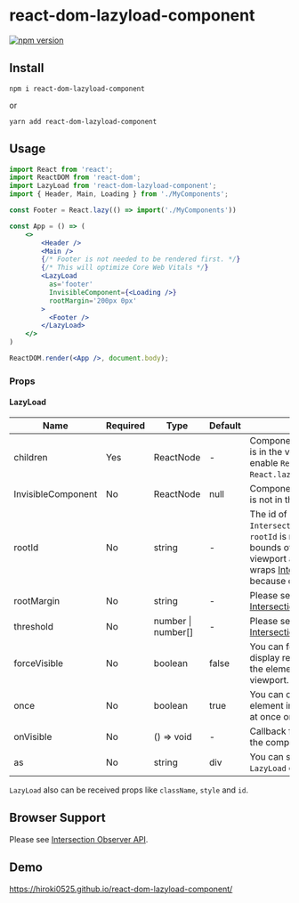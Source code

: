 # react-dom-lazyload-component

[![npm version](https://badge.fury.io/js/react-dom-lazyload-component.svg)](https://badge.fury.io/js/react-dom-lazyload-component)

## Install

```
npm i react-dom-lazyload-component
```

or

```
yarn add react-dom-lazyload-component
```

## Usage

```jsx
import React from 'react';
import ReactDOM from 'react-dom';
import LazyLoad from 'react-dom-lazyload-component';
import { Header, Main, Loading } from './MyComponents';

const Footer = React.lazy(() => import('./MyComponents'))

const App = () => (
    <>
        <Header />
        <Main />
        {/* Footer is not needed to be rendered first. */}
        {/* This will optimize Core Web Vitals */}
        <LazyLoad
          as='footer'
          InvisibleComponent={<Loading />}
          rootMargin='200px 0px'
        >
          <Footer />
        </LazyLoad>
    </>
)

ReactDOM.render(<App />, document.body);
```

### Props

#### LazyLoad

| Name               | Required | Type                   | Default | Description                                                                                                                                                                                                                                                                                         |
|--------------------|----------|------------------------|---------|-----------------------------------------------------------------------------------------------------------------------------------------------------------------------------------------------------------------------------------------------------------------------------------------------------|
| children           | Yes      | ReactNode              | -       | Component is rendered when it is in the viewport. Automatically enable `React.Suspense` if you use `React.lazy` .                                                                                                                                                                                   |
| InvisibleComponent | No       | ReactNode              | null    | Component is rendered when it is not in the viewport.                                                                                                                                                                                                                                               |
| rootId             | No       | string                 | -       | The id of element which is `IntersectionObserver`'s target. If `rootId` is not specified, then the bounds of the actual document viewport are used. This prop wraps [IntersectionObserver.root](https://developer.mozilla.org/en-US/docs/Web/API/IntersectionObserver/root) because of performance. |
| rootMargin         | No       | string                 | -       | Please see [IntersectionObserver.rootMargin](https://developer.mozilla.org/en-US/docs/Web/API/IntersectionObserver/rootMargin).                                                                                                                                                                     |
| threshold          | No       | number &#124; number[] | -       | Please see [IntersectionObserver.thresholds](https://developer.mozilla.org/en-US/docs/Web/API/IntersectionObserver/thresholds).                                                                                                                                                                     |
| forceVisible       | No       | boolean                | false   | You can forces the component to display regardless of whether the element is visible in the viewport.                                                                                                                                                                                               |
| once               | No       | boolean                | true    | You can control whether the element in the viewport is shown at once or not                                                                                                                                                                                                                         |
| onVisible          | No       | () => void             | -       | Callback function called when the component has been visible.                                                                                                                                                                                                                                       |
| as                 | No       | string                 | div     | You can specify tag name to `LazyLoad` component.                                                                                                                                                                                                                                                   |

`LazyLoad` also can be received props like `className`, `style` and `id`.

## Browser Support

Please see [Intersection Observer API](https://developer.mozilla.org/en-US/docs/Web/API/Intersection_Observer_API#browser_compatibility).

## Demo
https://hiroki0525.github.io/react-dom-lazyload-component/